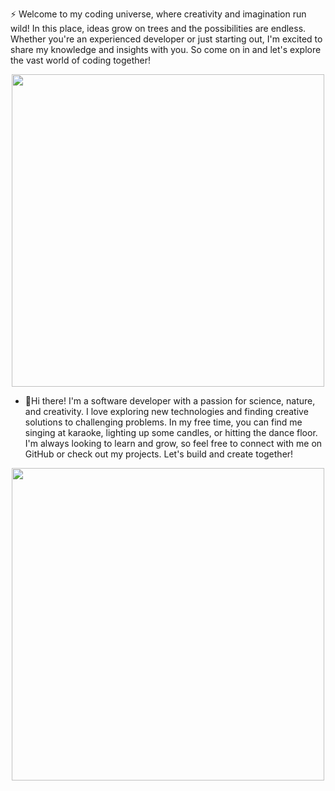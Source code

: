 :zap: Welcome to my coding universe, where creativity and imagination run wild! In this place, ideas grow on trees and the possibilities are endless. Whether you're an experienced developer or just starting out, I'm excited to share my knowledge and insights with you. So come on in and let's explore the vast world of coding together!

<div align="center">
  <img src="https://media0.giphy.com/media/eMsdwTiWGnCnQ12HMd/giphy.gif" height="500px" width="500px"/>
</div>




- 🌱Hi there! I'm a software developer with a passion for science, nature, and creativity. I love exploring new technologies and finding creative solutions to challenging problems. In my free time, you can find me singing at karaoke, lighting up some candles, or hitting the dance floor. I'm always looking to learn and grow, so feel free to connect with me on GitHub or check out my projects. Let's build and create together!



<div id="header" align="center">
  <img src="https://media4.giphy.com/media/l0HlBO95YqWlKaDRu/giphy.gif" height="500px" width="500px"/>
</div>


